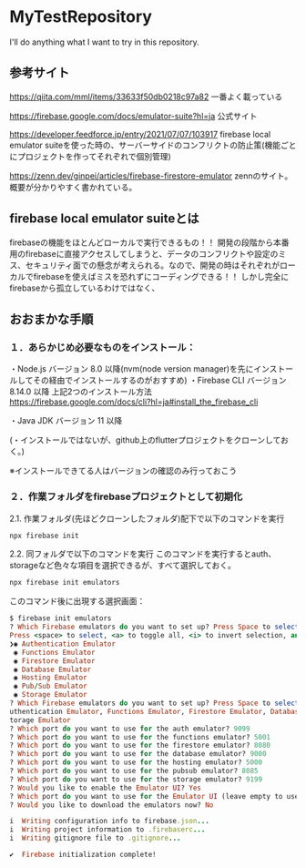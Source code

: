# MyTestRepository
I'll do anything what I want to try in this repository.

## 参考サイト
https://qiita.com/mml/items/33633f50db0218c97a82
一番よく載っている

https://firebase.google.com/docs/emulator-suite?hl=ja
公式サイト

https://developer.feedforce.jp/entry/2021/07/07/103917
firebase local emulator suiteを使った時の、サーバーサイドのコンフリクトの防止策(機能ごとにプロジェクトを作ってそれぞれで個別管理)

https://zenn.dev/ginpei/articles/firebase-firestore-emulator
zennのサイト。概要が分かりやすく書かれている。

## firebase local emulator suiteとは

firebaseの機能をほとんどローカルで実行できるもの！！
開発の段階から本番用のfirebaseに直接アクセスしてしまうと、データのコンフリクトや設定のミス、セキュリティ面での懸念が考えられる。なので、開発の時はそれぞれがローカルでfirebaseを使えばミスを恐れずにコーディングできる！！
しかし完全にfirebaseから孤立しているわけではなく、


## おおまかな手順

### １．あらかじめ必要なものをインストール：
・Node.js バージョン 8.0 以降(nvm(node version manager)を先にインストールしてその経由でインストールするのがおすすめ)
・Firebase CLI バージョン 8.14.0 以降
上記2つのインストール方法　https://firebase.google.com/docs/cli?hl=ja#install_the_firebase_cli

・Java JDK バージョン 11 以降

(・インストールではないが、github上のflutterプロジェクトをクローンしておく。)

※インストールできてる人はバージョンの確認のみ行っておこう

### ２．作業フォルダをfirebaseプロジェクトとして初期化

2.1. 作業フォルダ(先ほどクローンしたフォルダ)配下で以下のコマンドを実行
```rb
npx firebase init
```

2.2. 同フォルダで以下のコマンドを実行
このコマンドを実行するとauth、storageなど色々な項目を選択できるが、すべて選択しておく。
```rb
npx firebase init emulators
```

このコマンド後に出現する選択画面：
```rb
$ firebase init emulators
? Which Firebase emulators do you want to set up? Press Space to select emulators, then Enter to confirm your choices. (
Press <space> to select, <a> to toggle all, <i> to invert selection, and <enter> to proceed)
❯◉ Authentication Emulator
 ◉ Functions Emulator
 ◉ Firestore Emulator
 ◉ Database Emulator
 ◉ Hosting Emulator
 ◉ Pub/Sub Emulator
 ◉ Storage Emulator
? Which Firebase emulators do you want to set up? Press Space to select emulators, then Enter to confirm your choices. A
uthentication Emulator, Functions Emulator, Firestore Emulator, Database Emulator, Hosting Emulator, Pub/Sub Emulator, S
torage Emulator
? Which port do you want to use for the auth emulator? 9099
? Which port do you want to use for the functions emulator? 5001
? Which port do you want to use for the firestore emulator? 8080
? Which port do you want to use for the database emulator? 9000
? Which port do you want to use for the hosting emulator? 5000
? Which port do you want to use for the pubsub emulator? 8085
? Which port do you want to use for the storage emulator? 9199
? Would you like to enable the Emulator UI? Yes
? Which port do you want to use for the Emulator UI (leave empty to use any available port)?
? Would you like to download the emulators now? No

i  Writing configuration info to firebase.json...
i  Writing project information to .firebaserc...
i  Writing gitignore file to .gitignore...

✔  Firebase initialization complete!
```
